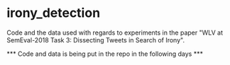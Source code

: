 # irony_detection
Code and the data used with regards to experiments in the paper "WLV at SemEval-2018 Task 3:  Dissecting Tweets in Search of Irony".

*** Code and data is being put in the repo in the following days ***
